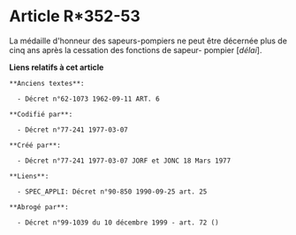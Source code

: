 # Article R*352-53

La médaille d'honneur des sapeurs-pompiers ne peut être décernée plus de cinq ans après la cessation des fonctions de sapeur-
pompier [*délai*].

**Liens relatifs à cet article**

	**Anciens textes**:

	  - Décret n°62-1073 1962-09-11 ART. 6

	**Codifié par**:

	  - Décret n°77-241 1977-03-07

	**Créé par**:

	  - Décret n°77-241 1977-03-07 JORF et JONC 18 Mars 1977

	**Liens**:

	  - SPEC_APPLI: Décret n°90-850 1990-09-25 art. 25

	**Abrogé par**:

	  - Décret n°99-1039 du 10 décembre 1999 - art. 72 ()
